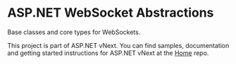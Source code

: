 ASP.NET WebSocket Abstractions
===

Base classes and core types for WebSockets.

This project is part of ASP.NET vNext. You can find samples, documentation and getting started instructions for ASP.NET vNext at the [Home](https://github.com/aspnet/home) repo.

